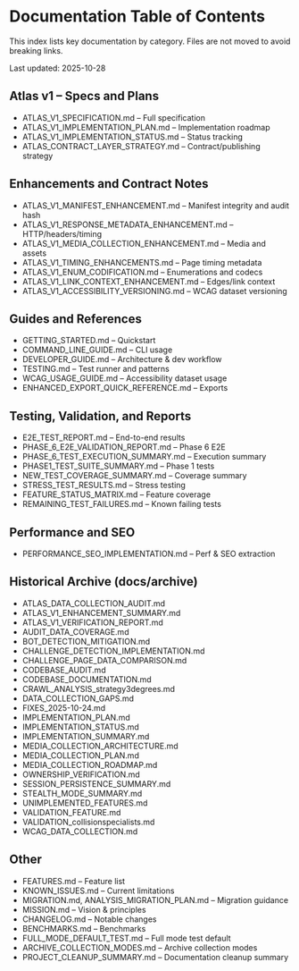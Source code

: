 # Documentation Table of Contents

This index lists key documentation by category. Files are not moved to avoid breaking links.

Last updated: 2025-10-28

## Atlas v1 – Specs and Plans
- ATLAS_V1_SPECIFICATION.md – Full specification
- ATLAS_V1_IMPLEMENTATION_PLAN.md – Implementation roadmap
- ATLAS_V1_IMPLEMENTATION_STATUS.md – Status tracking
- ATLAS_CONTRACT_LAYER_STRATEGY.md – Contract/publishing strategy

## Enhancements and Contract Notes
- ATLAS_V1_MANIFEST_ENHANCEMENT.md – Manifest integrity and audit hash
- ATLAS_V1_RESPONSE_METADATA_ENHANCEMENT.md – HTTP/headers/timing
- ATLAS_V1_MEDIA_COLLECTION_ENHANCEMENT.md – Media and assets
- ATLAS_V1_TIMING_ENHANCEMENTS.md – Page timing metadata
- ATLAS_V1_ENUM_CODIFICATION.md – Enumerations and codecs
- ATLAS_V1_LINK_CONTEXT_ENHANCEMENT.md – Edges/link context
- ATLAS_V1_ACCESSIBILITY_VERSIONING.md – WCAG dataset versioning

## Guides and References
- GETTING_STARTED.md – Quickstart
- COMMAND_LINE_GUIDE.md – CLI usage
- DEVELOPER_GUIDE.md – Architecture & dev workflow
- TESTING.md – Test runner and patterns
- WCAG_USAGE_GUIDE.md – Accessibility dataset usage
- ENHANCED_EXPORT_QUICK_REFERENCE.md – Exports

## Testing, Validation, and Reports
- E2E_TEST_REPORT.md – End-to-end results
- PHASE_6_E2E_VALIDATION_REPORT.md – Phase 6 E2E
- PHASE_6_TEST_EXECUTION_SUMMARY.md – Execution summary
- PHASE1_TEST_SUITE_SUMMARY.md – Phase 1 tests
- NEW_TEST_COVERAGE_SUMMARY.md – Coverage summary
- STRESS_TEST_RESULTS.md – Stress testing
- FEATURE_STATUS_MATRIX.md – Feature coverage
- REMAINING_TEST_FAILURES.md – Known failing tests

## Performance and SEO
- PERFORMANCE_SEO_IMPLEMENTATION.md – Perf & SEO extraction

## Historical Archive (docs/archive)
- ATLAS_DATA_COLLECTION_AUDIT.md
- ATLAS_V1_ENHANCEMENT_SUMMARY.md
- ATLAS_V1_VERIFICATION_REPORT.md
- AUDIT_DATA_COVERAGE.md
- BOT_DETECTION_MITIGATION.md
- CHALLENGE_DETECTION_IMPLEMENTATION.md
- CHALLENGE_PAGE_DATA_COMPARISON.md
- CODEBASE_AUDIT.md
- CODEBASE_DOCUMENTATION.md
- CRAWL_ANALYSIS_strategy3degrees.md
- DATA_COLLECTION_GAPS.md
- FIXES_2025-10-24.md
- IMPLEMENTATION_PLAN.md
- IMPLEMENTATION_STATUS.md
- IMPLEMENTATION_SUMMARY.md
- MEDIA_COLLECTION_ARCHITECTURE.md
- MEDIA_COLLECTION_PLAN.md
- MEDIA_COLLECTION_ROADMAP.md
- OWNERSHIP_VERIFICATION.md
- SESSION_PERSISTENCE_SUMMARY.md
- STEALTH_MODE_SUMMARY.md
- UNIMPLEMENTED_FEATURES.md
- VALIDATION_FEATURE.md
- VALIDATION_collisionspecialists.md
- WCAG_DATA_COLLECTION.md

## Other
- FEATURES.md – Feature list
- KNOWN_ISSUES.md – Current limitations
- MIGRATION.md, ANALYSIS_MIGRATION_PLAN.md – Migration guidance
- MISSION.md – Vision & principles
- CHANGELOG.md – Notable changes
- BENCHMARKS.md – Benchmarks
- FULL_MODE_DEFAULT_TEST.md – Full mode test default
- ARCHIVE_COLLECTION_MODES.md – Archive collection modes
- PROJECT_CLEANUP_SUMMARY.md – Documentation cleanup summary

